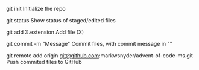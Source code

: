 git init
Initialize the repo

git status
Show status of staged/edited files

git add X.extension
Add file (X)

git commit -m "Message"
Commit files, with commit message in ""

git remote add origin git@github.com:markwsnyder/advent-of-code-ms.git
Push commited files to GitHub
